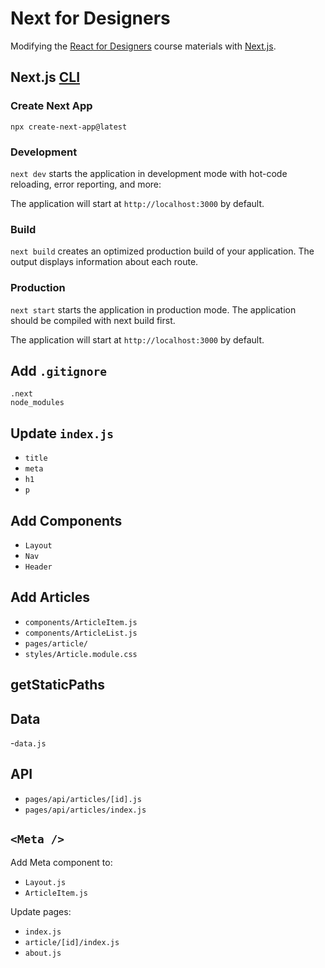 # Next for Designers

Modifying the [React for Designers](https://designcode.io/react) course materials with [Next.js](https://nextjs.org/).

## Next.js [CLI](https://nextjs.org/docs/api-reference/cli)

### Create Next App

`npx create-next-app@latest`

### Development

`next dev` starts the application in development mode with hot-code reloading, error reporting, and more:

The application will start at `http://localhost:3000` by default.

### Build

`next build` creates an optimized production build of your application. The output displays information about each route.

### Production

`next start` starts the application in production mode. The application should be compiled with next build first.

The application will start at `http://localhost:3000` by default.

## Add `.gitignore`

```
.next
node_modules
```

## Update `index.js`

- `title`
- `meta`
- `h1`
- `p`

## Add Components

- `Layout`
- `Nav`
- `Header`

## Add Articles

- `components/ArticleItem.js`
- `components/ArticleList.js`
- `pages/article/`
- `styles/Article.module.css`

## getStaticPaths

## Data

-`data.js`

## API

- `pages/api/articles/[id].js`
- `pages/api/articles/index.js`

## `<Meta />`

Add Meta component to:

- `Layout.js`
- `ArticleItem.js`

Update pages:

- `index.js`
- `article/[id]/index.js`
- `about.js`
